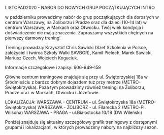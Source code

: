 LISTOPAD2020 - NABÓR DO NOWYCH GRUP POCZĄTKUJĄCYCH INTRO


w październiku prowadzimy nabór do grup początkujących dla dorosłych w centrum Warszawy, na Żoliborzu i Pradze oraz dla dzieci (10-14 lat) w centrum Warszawy, w Markach oraz Otwocku. Twój wiek kondycja i doświadczenie nie mają znaczenia. Zapraszamy wszystkich chętnych na pierwszy darmowy trening! 

Treningi prowadzą:
 Krzysztof Chris Sawicki (Szef Szkolenia w Polsce, założyciel i twórca Szkoły Walki SAVBOR), Kamil Pielech, Marek Sawicki, Mariusz Czech, Wojciech Koguciuk.

Informacje szczegółowe i zapisy:
 606-949-159

Główne centrum treningowe znajduje się przy ul. Świętorzyskiej 18a w Śródmieściu z bardzo dobrym dojazdem tuż przy metrze (METRO-Świętokrzyska). Poza tym prowadzimy również treningi na Żoliborzu, Pradze oraz w Markach, Otwocku i Józefowie.

LOKALIZACJA:
WARSZAWA - CENTRUM - ul. Świętokrzyska 18a (METRO-Świętokrzyska)
WARSZAWA - ŻOLIBORZ - ul. Filarecka 2 (METRO-Pl. Wilsona)
WARSZAWA - PRAGA - ul.Białostocka 10/18 (DW Wileński)

Poniżej znajduje się aktualny szczegółowy grafik treningowy z dostępnymi grupami i lokalizacjami, w których prowadzimy nabory na najbliższy sezon.

[java14-pattern-matching]: https://openjdk.java.net/jeps/305